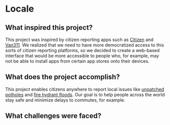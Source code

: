 # Locale
## What inspired this project?
This project was inspired by citizen reporting apps such as <a href="https://citizen.com">Citizen</a> and <a href="https://vancouver.ca/van311.aspx">Van311</a>. We realized that we need to have more democratized access to this sorts of citizen reporting platforms, so we decided to create a web-based interface that would be more accessible to people who, for example, may not be able to install apps from certain app stores onto their devices.

## What does the project accomplish?
This project enables citizens anywhere to report local issues like 
<a href="https://vancouver.citynews.ca/2022/01/13/potholes-extreme-weather-bc/"> 
unpatched potholes</a> and <a href="https://dailyhive.com/vancouver/car-crash-downtown-vancouver-flooded">fire hydrant floods</a>. Our goal is to help people across the world stay safe and minimize delays to commutes, for example.

## What challenges were faced?
